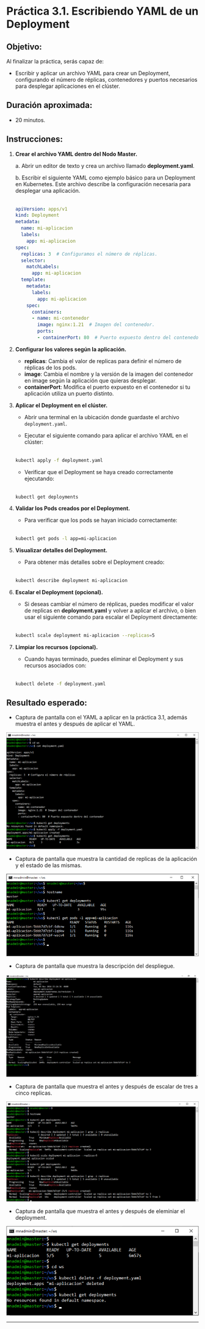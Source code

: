 # Práctica 3.1. Escribiendo YAML de un Deployment

## Objetivo:

Al finalizar la práctica, serás capaz de:
- Escribir y aplicar un archivo YAML para crear un Deployment, configurando el número de réplicas, contenedores y puertos necesarios para desplegar aplicaciones en el clúster.

## Duración aproximada:
- 20 minutos.

## Instrucciones:

1. **Crear el archivo YAML dentro del Nodo Master.**

    a. Abrir un editor de texto y crea un archivo llamado **deployment.yaml**.

    b. Escribir el siguiente YAML como ejemplo básico para un Deployment en Kubernetes. Este archivo describe la configuración necesaria para desplegar una aplicación.

    ```yaml

    apiVersion: apps/v1
    kind: Deployment
    metadata:
      name: mi-aplicacion
      labels:
        app: mi-aplicacion
    spec:
      replicas: 3  # Configuramos el número de réplicas.
      selector:
        matchLabels:
          app: mi-aplicacion
      template:
        metadata:
          labels:
            app: mi-aplicacion
        spec:
          containers:
          - name: mi-contenedor
            image: nginx:1.21  # Imagen del contenedor.
            ports:
            - containerPort: 80  # Puerto expuesto dentro del contenedor.
    ```

2. **Configurar los valores según la aplicación.**

    - **replicas**: Cambia el valor de replicas para definir el número de réplicas de los pods.
    - **image**: Cambia el nombre y la versión de la imagen del contenedor en image según la aplicación que quieras desplegar.
    - **containerPort**: Modifica el puerto expuesto en el contenedor si tu aplicación utiliza un puerto distinto.

3. **Aplicar el Deployment en el clúster.**

    - Abrir una terminal en la ubicación donde guardaste el archivo `deployment.yaml`.

    - Ejecutar el siguiente comando para aplicar el archivo YAML en el clúster:

    ```bash
 
    kubectl apply -f deployment.yaml
    ```

    -   Verificar que el Deployment se haya creado correctamente ejecutando:

    ```bash
 
    kubectl get deployments
    ```

4. **Validar los Pods creados por el Deployment.**

    - Para verificar que los pods se hayan iniciado correctamente:

    ```bash
 
    kubectl get pods -l app=mi-aplicacion
    ```


5. **Visualizar detalles del Deployment.**

    - Para obtener más detalles sobre el Deployment creado:

    ```bash
 
    kubectl describe deployment mi-aplicacion

    ```

6. **Escalar el Deployment (opcional).**

    -   Si deseas cambiar el número de réplicas, puedes modificar el valor de replicas en **deployment.yaml** y volver a aplicar el archivo, o bien usar el siguiente comando para escalar el Deployment directamente:

    ```bash
 
    kubectl scale deployment mi-aplicacion --replicas=5
    ```

7. **Limpiar los recursos (opcional).**

    - Cuando hayas terminado, puedes eliminar el Deployment y sus recursos asociados con:

    ```bash
 
    kubectl delete -f deployment.yaml
    ```

## Resultado esperado:

- Captura de pantalla con el YAML a aplicar en la práctica 3.1, además muestra el antes y después de aplicar el YAML.

![YAML](../images/u3_1_1.png)

- Captura de pantalla que muestra la cantidad de replicas de la aplicación y el estado de las mismas.

![kubectl ](../images/u3_1_2.png)

- Captura de pantalla que muestra la descripción del despliegue.

![kubectl](../images/u3_1_3.png)

- Captura de pantalla que muestra el antes y después de escalar de tres a cinco replicas.

![kubectl](../images/u3_1_4.png)

- Captura de pantalla que muestra el antes y después de eleminiar el deployment.

![kubectl](../images/u3_1_5.png)

---
